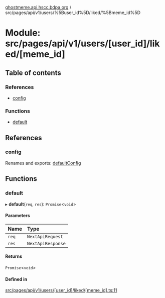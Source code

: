 [ghostmeme.api.hscc.bdpa.org][1] /
src/pages/api/v1/users/%5Buser_id%5D/liked/%5Bmeme_id%5D

# Module: src/pages/api/v1/users/\[user_id]/liked/\[meme_id]

## Table of contents

### References

- [config][2]

### Functions

- [default][3]

## References

### config

Renames and exports: [defaultConfig][4]

## Functions

### default

▸ **default**(`req`, `res`): `Promise`<`void`>

#### Parameters

| Name  | Type              |
| :---- | :---------------- |
| `req` | `NextApiRequest`  |
| `res` | `NextApiResponse` |

#### Returns

`Promise`<`void`>

#### Defined in

[src/pages/api/v1/users/\[user_id\]/liked/\[meme_id\].ts:11][5]

[1]: ../README.md
[2]: src_pages_api_v1_users__user_id__liked__meme_id_.md#config
[3]: src_pages_api_v1_users__user_id__liked__meme_id_.md#default
[4]: src_backend_middleware.md#defaultconfig

[5]:
https://github.com/nhscc/ghostmeme.api.hscc.bdpa.org/blob/bc222b4/src/pages/api/v1/users/[user_id]/liked/[meme_id].ts#L11
